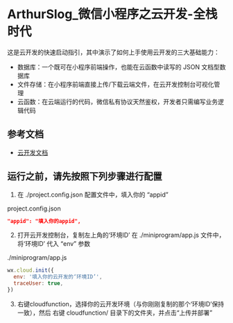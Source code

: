 # ArthurSlog_微信小程序之云开发-全栈时代

这是云开发的快速启动指引，其中演示了如何上手使用云开发的三大基础能力：

- 数据库：一个既可在小程序前端操作，也能在云函数中读写的 JSON 文档型数据库
- 文件存储：在小程序前端直接上传/下载云端文件，在云开发控制台可视化管理
- 云函数：在云端运行的代码，微信私有协议天然鉴权，开发者只需编写业务逻辑代码

## 参考文档

- [云开发文档](https://developers.weixin.qq.com/miniprogram/dev/wxcloud/basis/getting-started.html)

## 运行之前，请先按照下列步骤进行配置

1. 在 ./project.config.json 配置文件中，填入你的 “appid”

project.config.json
``` json
"appid": "填入你的appid",
```

2. 打开云开发控制台，复制左上角的‘环境ID’
   在 ./miniprogram/app.js 文件中，将‘环境ID’ 代入 “env” 参数

./miniprogram/app.js
``` js
wx.cloud.init({
  env: '填入你的云开发的‘环境ID’',
  traceUser: true,
})
```

3. 右键cloudfunction，选择你的云开发环境（与你刚刚复制的那个‘环境ID’保持一致），然后
   右键 cloudfunction/ 目录下的文件夹，并点击“上传并部署”